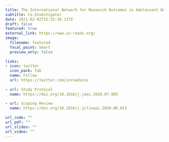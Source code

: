 ```yaml
---
title: The International Network for Research Outcomes in Adolescent Depression Studies (IN-ROADS, 2020-22)
subtitle: Co-Investigator
date: 2021-02-02T15:32:38.137Z
draft: false
featured: true
external_link: https://www.in-roads.org/
image:
  filename: featured
  focal_point: Smart
  preview_only: false
  
links:
- icon: twitter
  icon_pack: fab
  name: Follow
  url: https://twitter.com/inroadscos
  
- url: Study Protocol
  name: https://doi.org/10.1016/j.jaac.2020.07.905
  
- url: Scoping Review
  name: https://doi.org/10.1016/j.jclinepi.2020.06.013
  
url_code: ""
url_pdf: ""
url_slides: ""
url_video: ""
---
```

